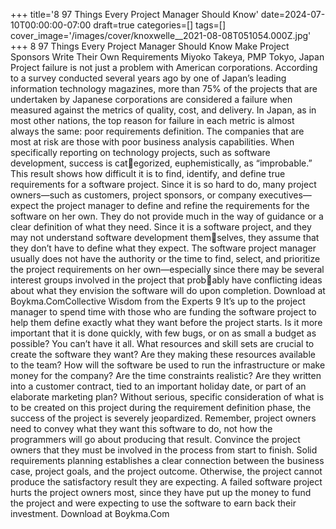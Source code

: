 +++
title='8 97 Things Every Project Manager Should Know'
date=2024-07-10T00:00:00-07:00
draft=true
categories=[]
tags=[]
cover_image='/images/cover/knoxwelle__2021-08-08T051054.000Z.jpg'
+++
8 97 Things Every Project Manager Should Know
Make Project 
Sponsors Write Their 
Own Requirements
Miyoko Takeya, PMP
Tokyo, Japan
Project failure is not just a problem with American corporations. 
According to a survey conducted several years ago by one of Japan’s leading 
information technology magazines, more than 75% of the projects that are 
undertaken by Japanese corporations are considered a failure when measured 
against the metrics of quality, cost, and delivery.
In Japan, as in most other nations, the top reason for failure in each metric is 
almost always the same: poor requirements definition. The companies that are 
most at risk are those with poor business analysis capabilities. When specifically 
reporting on technology projects, such as software development, success is categorized, euphemistically, as “improbable.” This result shows how difficult it is to 
find, identify, and define true requirements for a software project.
Since it is so hard to do, many project owners—such as customers, project 
sponsors, or company executives—expect the project manager to define and 
refine the requirements for the software on her own. They do not provide 
much in the way of guidance or a clear definition of what they need. Since it is 
a software project, and they may not understand software development themselves, they assume that they don’t have to define what they expect.
The software project manager usually does not have the authority or the time 
to find, select, and prioritize the project requirements on her own—especially 
since there may be several interest groups involved in the project that probably have conflicting ideas about what they envision the software will do upon 
completion.
Download at Boykma.ComCollective Wisdom from the Experts 9
It’s up to the project manager to spend time with those who are funding the 
software project to help them define exactly what they want before the project 
starts. Is it more important that it is done quickly, with few bugs, or on as small a 
budget as possible? You can’t have it all. What resources and skill sets are crucial 
to create the software they want? Are they making these resources available to 
the team?
How will the software be used to run the infrastructure or make money for the 
company? Are the time constraints realistic? Are they written into a customer 
contract, tied to an important holiday date, or part of an elaborate marketing 
plan?
Without serious, specific consideration of what is to be created on this project 
during the requirement definition phase, the success of the project is severely 
jeopardized. Remember, project owners need to convey what they want this 
software to do, not how the programmers will go about producing that result.
Convince the project owners that they must be involved in the process from 
start to finish. Solid requirements planning establishes a clear connection 
between the business case, project goals, and the project outcome. Otherwise, 
the project cannot produce the satisfactory result they are expecting.
A failed software project hurts the project owners most, since they have put up 
the money to fund the project and were expecting to use the software to earn 
back their investment.
Download at Boykma.Com